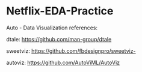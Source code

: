 # Netflix-EDA-Practice

Auto - Data Visualization references:

dtale: https://github.com/man-group/dtale

sweetviz: https://github.com/fbdesignpro/sweetviz-

autoviz: https://github.com/AutoViML/AutoViz
